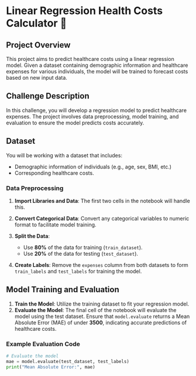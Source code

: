 # Linear Regression Health Costs Calculator 💊

## Project Overview
This project aims to predict healthcare costs using a linear regression model. Given a dataset containing demographic information and healthcare expenses for various individuals, the model will be trained to forecast costs based on new input data.

## Challenge Description
In this challenge, you will develop a regression model to predict healthcare expenses. The project involves data preprocessing, model training, and evaluation to ensure the model predicts costs accurately.

## Dataset
You will be working with a dataset that includes:
- Demographic information of individuals (e.g., age, sex, BMI, etc.)
- Corresponding healthcare costs.

### Data Preprocessing
1. **Import Libraries and Data**: The first two cells in the notebook will handle this.
2. **Convert Categorical Data**: Convert any categorical variables to numeric format to facilitate model training.
3. **Split the Data**:
   - Use **80%** of the data for training (`train_dataset`).
   - Use **20%** of the data for testing (`test_dataset`).

4. **Create Labels**: Remove the `expenses` column from both datasets to form `train_labels` and `test_labels` for training the model.

## Model Training and Evaluation
1. **Train the Model**: Utilize the training dataset to fit your regression model.
2. **Evaluate the Model**: The final cell of the notebook will evaluate the model using the test dataset. Ensure that `model.evaluate` returns a Mean Absolute Error (MAE) of under **3500**, indicating accurate predictions of healthcare costs.

### Example Evaluation Code
```python
# Evaluate the model
mae = model.evaluate(test_dataset, test_labels)
print("Mean Absolute Error:", mae)
